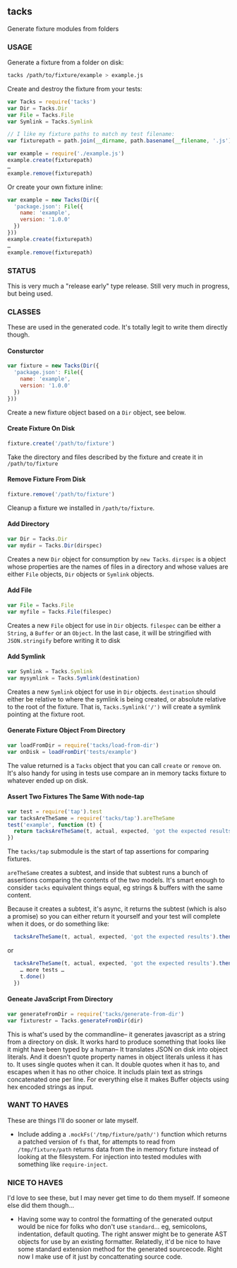 ## tacks

Generate fixture modules from folders

### USAGE

Generate a fixture from a folder on disk:

```sh
tacks /path/to/fixture/example > example.js
```

Create and destroy the fixture from your tests:

```js
var Tacks = require('tacks')
var Dir = Tacks.Dir
var File = Tacks.File
var Symlink = Tacks.Symlink

// I like my fixture paths to match my test filename:
var fixturepath = path.join(__dirname, path.basename(__filename, '.js'))

var example = require('./example.js')
example.create(fixturepath)
…
example.remove(fixturepath)
```

Or create your own fixture inline:
```js
var example = new Tacks(Dir({
  'package.json': File({
    name: 'example',
    version: '1.0.0'
  })
}))
example.create(fixturepath)
…
example.remove(fixturepath)
```

### STATUS

This is very much a "release early" type release.  Still very much in
progress, but being used.

### CLASSES

These are used in the generated code. It's totally legit to write them directly though.

#### Consturctor

```js
var fixture = new Tacks(Dir({
  'package.json': File({
    name: 'example',
    version: '1.0.0'
  })
}))
```

Create a new fixture object based on a `Dir` object, see below.

#### Create Fixture On Disk

```js
fixture.create('/path/to/fixture')
```

Take the directory and files described by the fixture and create it in `/path/to/fixture`

#### Remove Fixture From Disk

```js
fixture.remove('/path/to/fixture')
```

Cleanup a fixture we installed in `/path/to/fixture`.

#### Add Directory

```js
var Dir = Tacks.Dir
var mydir = Tacks.Dir(dirspec)
```

Creates a new `Dir` object for consumption by `new Tacks`.  `dirspec` is a
object whose properties are the names of files in a directory and whose
values are either `File` objects, `Dir` objects or `Symlink` objects.

#### Add File

```js
var File = Tacks.File
var myfile = Tacks.File(filespec)
```

Creates a new `File` object for use in `Dir` objects. `filespec` can be
either a `String`, a `Buffer` or an `Object`. In the last case, it
will be stringified with `JSON.stringify` before writing it to disk

#### Add Symlink

```js
var Symlink = Tacks.Symlink
var mysymlink = Tacks.Symlink(destination)
```

Creates a new `Symlink` object for use in `Dir` objects. `destination` should
either be relative to where the symlink is being created, or absolute relative
to the root of the fixture. That is, `Tacks.Symlink('/')` will create a symlink
pointing at the fixture root.

#### Generate Fixture Object From Directory

```js
var loadFromDir = require('tacks/load-from-dir')
var onDisk = loadFromDir('tests/example')
```
The value returned is a `Tacks` object that you can call `create` or
`remove` on. It's also handy for using in tests use compare an in
memory tacks fixture to whatever ended up on disk.

#### Assert Two Fixtures The Same With node-tap

```js
var test = require('tap').test
var tacksAreTheSame = require('tacks/tap').areTheSame
test('example', function (t) {
  return tacksAreTheSame(t, actual, expected, 'got the expected results')
})
```
The `tacks/tap` submodule is the start of tap assertions for comparing fixtures.

`areTheSame` creates a subtest, and inside that subtest runs a bunch of
assertions comparing the contents of the two models.  It's smart enough to
consider `tacks` equivalent things equal, eg strings & buffers with the same
content.

Because it creates a subtest, it's async, it returns the subtest (which is
also a promise) so you can either return it yourself and your test will
complete when it does, or do something like:

```js
  tacksAreTheSame(t, actual, expected, 'got the expected results').then(t.done)
```

or

```js
  tacksAreTheSame(t, actual, expected, 'got the expected results').then(function () {
    … more tests …
    t.done()
  })
```

#### Geneate JavaScript From Directory

```js
var generateFromDir = require('tacks/generate-from-dir')
var fixturestr = Tacks.generateFromDir(dir)
```

This is what's used by the commandline– it generates javascript as a string
from a directory on disk.  It works hard to produce something that looks
like it might have been typed by a human– It translates JSON on disk into
object literals.  And it doesn't quote property names in object literals
unless it has to.  It uses single quotes when it can.  It double quotes when
it has to, and escapes when it has no other choice. It includs plain text
as strings concatenated one per line. For everything else it makes Buffer
objects using hex encoded strings as input.

### WANT TO HAVES

These are things I'll do sooner or late myself.

* Include adding a `.mockFs('/tmp/fixture/path/')` function which returns a
  patched version of `fs` that, for attempts to read from `/tmp/fixture/path`
  returns data from the in memory fixture instead of looking at the
  filesystem.  For injection into tested modules with something like
  `require-inject`.

### NICE TO HAVES

I'd love to see these, but I may never get time to do them myself.  If
someone else did them though…

* Having some way to control the formatting of the generated output would be
  nice for folks who don't use `standard`… eg, semicolons, indentation,
  default quoting. The right answer might be to generate AST objects for
  use by an existing formatter. Relatedly, it'd be nice to have some
  standard extension method for the generated sourcecode. Right now I make
  use of it just by concattenating source code.

